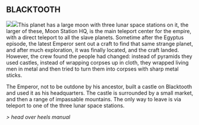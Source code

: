 ## BLACKTOOTH

![](texture-blacktooth.wall.armour.left?bg-pureBlack)![](texture-blacktooth.wall.shield.away?bg-pureBlack&float-right)This planet has a large moon with three lunar space stations on it, the larger
of these, Moon Station HQ, is the main teleport center for the empire, with a
direct teleport to all the slave planets. Sometime after the Egyptus episode,
the latest Emperor sent out a craft to find that same strange planet, and after
much exploration, it was finally located, and the craft landed. However, the
crew found the people had changed: instead of pyramids they used castles,
instead of wrapping corpses up in cloth, they wrapped living men in metal and
then tried to turn them into corpses with sharp metal sticks.

The Emperor, not to be outdone by his ancestor, built a castle on Blacktooth and
used it as his headquarters. The castle is surrounded by a small market, and
then a range of impassable mountains. The only way to leave is via teleport to
one of the three lunar space stations.

*> head over heels manual*